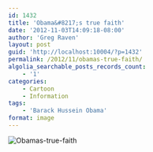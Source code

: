 ```yaml
---
id: 1432
title: 'Obama&#8217;s true faith'
date: '2012-11-03T14:09:18-08:00'
author: 'Greg Raven'
layout: post
guid: 'http://localhost:10004/?p=1432'
permalink: /2012/11/obamas-true-faith/
algolia_searchable_posts_records_count:
    - '1'
categories:
    - Cartoon
    - Information
tags:
    - 'Barack Hussein Obama'
format: image
---
```


![Obamas-true-faith](https://www.gregraven.us/_assets/img/2012/11/Obamas-true-faith.jpg)